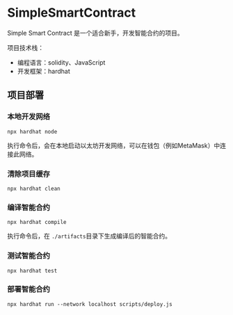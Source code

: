 # SimpleSmartContract

Simple Smart Contract 是一个适合新手，开发智能合约的项目。

项目技术栈：

- 编程语言：solidity、JavaScript
- 开发框架：hardhat

## 项目部署

### 本地开发网络

```shell
npx hardhat node
```

执行命令后，会在本地启动以太坊开发网络，可以在钱包（例如MetaMask）中连接此网络。

### 清除项目缓存

```shell
npx hardhat clean
```

### 编译智能合约

```shell
npx hardhat compile
```

执行命令后，在 `./artifacts`目录下生成编译后的智能合约。

### 测试智能合约

```shell
npx hardhat test
```

### 部署智能合约

```shell
npx hardhat run --network localhost scripts/deploy.js
```